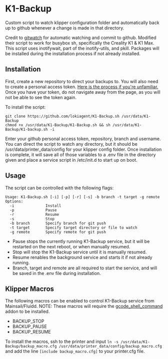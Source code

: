 # K1-Backup
Custom script to watch klipper configuration folder and automatically back up to github whenever a change is made in that directory.

Credit to [gitwatch](https://github.com/gitwatch/gitwatch) for automatic watching and commit to github. Modified their script to work for busybox sh, specifically the Creality K1 & K1 Max.
This script uses inotifywait, part of the inotify-utils, and pkill. Packages will be installed during the installation process if not already installed.

## Installation
First, create a new repository to direct your backups to. You will also need to create a personal access token. [Here is the process if you're unfamiliar.](https://docs.github.com/en/enterprise-server@3.9/authentication/keeping-your-account-and-data-secure/managing-your-personal-access-tokens]) Once you have your token, do not navigate away from the page, as you will not be able to see the token again.

To install the script:
```
git clone https://github.com/lokiagent/K1-Backup.sh /usr/data/K1-Backup
chmod +x /usr/data/K1-Backup/K1-Backup.sh && sh /usr/data/K1-Backup/K1-backup.sh -i
```
Enter your github personal access token, repository, branch and username. You can direct the script to watch any directory, but it should be /usr/data/printer_data/config for your klipper config folder. Once installation is complete, it will save all of those variables to a .env file in the directory given and place a service script in /etc/init.d to start up on boot.

## Usage
The script can be controlled with the following flags:
```
Usage: K1-Backup.sh [-i] [-p] [-r] [-s] -b branch -t target -g remote
Options:
  -i              Install
  -p              Pause
  -r              Resume
  -s              Stop
  -b branch       Specify branch for git push
  -t target       Specify target directory or file to watch
  -g remote       Specify remote for git push
```

- Pause stops the currently running K1-Backup service, but it will be restarted on the next reboot, or when manually resumed.
- Stop will stop the K1-Backup service until it is manually resumed.
- Resume renables the background service and starts it if not already running.
- Branch, target and remote are all required to start the service, and will be saved in the .env file during installation.

## Klipper Macros
The following macros can be enabled to control K1-Backup service from Mainsail/Fluidd. NOTE: These macros will require the [gcode_shell_command](https://github.com/Guilouz/Creality-K1-and-K1-Max/wiki/Klipper-Gcode-Shell-Command]) addon to be installed.
- BACKUP_STOP
- BACKUP_PAUSE
- BACKUP_RESUME

To install the macros, ssh to the printer and input ```ln -s /usr/data/K1-Backup/backup_macro.cfg /usr/data/printer_data/config/backup_macro.cfg``` and add the line ```[include backup_macro.cfg]``` to your printer.cfg file.
